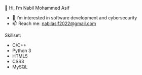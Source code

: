 👋 Hi, I’m Nabil Mohammed Asif
- 👀 I’m interested in software development and cybersecurity
- 📫 Reach me: nabilasif2022@gmail.com

Skillset:
- C/C++
- Python 3
- HTML5
- CSS3
- MySQL
